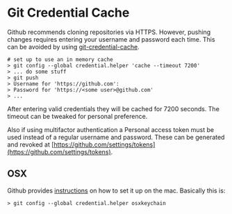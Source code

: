 # Git Credential Cache

Github recommends cloning repositories via HTTPS. However, pushing changes requires entering your username and password each time. This can be avoided by using [git-credential-cache](https://git-scm.com/docs/git-credential-cache).

```
# set up to use an in memory cache
> git config --global credential.helper 'cache --timeout 7200'
> ... do some stuff
> git push
> Username for 'https://github.com':
> Password for 'https://<some user>@github.com'
> ...
```

After entering valid credentials they will be cached for 7200 seconds. The timeout can be tweaked for personal preference. 

Also if using multifactor authentication a Personal access token must be used instead of a regular username and password. These can be generated and revoked at [https://github.com/settings/tokens](https://github.com/settings/tokens).

## OSX

Github provides [instructions](https://help.github.com/articles/caching-your-github-password-in-git/) on how to set it up on the mac. Basically this is: 

```
> git config --global credential.helper osxkeychain
```

